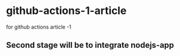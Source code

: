 # github-actions-1-article
for github actions article -1

## Second stage will be to integrate nodejs-app
